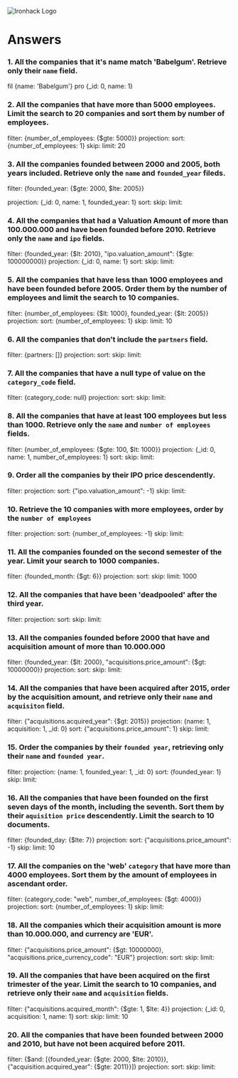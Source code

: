 ![Ironhack Logo](https://i.imgur.com/1QgrNNw.png)

# Answers

### 1. All the companies that it's name match 'Babelgum'. Retrieve only their `name` field.

<!-- Your Code Goes Here -->
fil {name: 'Babelgum'}
pro {_id: 0, name: 1}
### 2. All the companies that have more than 5000 employees. Limit the search to 20 companies and sort them by **number of employees**.
filter: {number_of_employees: {$gte: 5000}}
projection:
sort: {number_of_employees: 1}
skip: 
limit: 20
<!-- Your Code Goes Here -->
### 3. All the companies founded between 2000 and 2005, both years included. Retrieve only the `name` and `founded_year` fileds.
filter: {founded_year: {$gte: 2000, $lte: 2005}}

projection: {_id: 0, name: 1, founded_year: 1}
sort: 
skip: 
limit: 
<!-- Your Code Goes Here -->

### 4. All the companies that had a Valuation Amount of more than 100.000.000 and have been founded before 2010. Retrieve only the `name` and `ipo` fields.
filter: {founded_year: {$lt: 2010}, "ipo.valuation_amount": {$gte: 100000000}}
projection: {_id: 0, name: 1}
sort: 
skip: 
limit:
<!-- Your Code Goes Here -->

### 5. All the companies that have less than 1000 employees and have been founded before 2005. Order them by the number of employees and limit the search to 10 companies.
filter:  {number_of_employees: {$lt: 1000}, founded_year: {$lt: 2005}} 
projection:
sort: {number_of_employees: 1}
skip: 
limit: 10
<!-- Your Code Goes Here -->

### 6. All the companies that don't include the `partners` field.
filter: {partners: []}
projection:
sort: 
skip: 
limit:
<!-- Your Code Goes Here -->
### 7. All the companies that have a null type of value on the `category_code` field.
filter: {category_code: null}
projection:
sort: 
skip: 
limit:
<!-- Your Code Goes Here -->

### 8. All the companies that have at least 100 employees but less than 1000. Retrieve only the `name` and `number of employees` fields.
filter: {number_of_employees: {$gte: 100, $lt: 1000}}
projection: {_id: 0, name: 1, number_of_employees: 1}
sort: 
skip: 
limit:
<!-- Your Code Goes Here -->

### 9. Order all the companies by their IPO price descendently.
filter: 
projection:
sort: {"ipo.valuation_amount": -1}
skip: 
limit:
<!-- Your Code Goes Here -->
### 10. Retrieve the 10 companies with more employees, order by the `number of employees`
filter: 
projection:
sort: {number_of_employees: -1}
skip: 
limit:
<!-- Your Code Goes Here -->

### 11. All the companies founded on the second semester of the year. Limit your search to 1000 companies.
filter: {founded_month: {$gt: 6}}
projection:
sort: 
skip: 
limit: 1000
<!-- Your Code Goes Here -->

### 12. All the companies that have been 'deadpooled' after the third year.
filter: 
projection:
sort: 
skip: 
limit:
<!-- Your Code Goes Here -->

### 13. All the companies founded before 2000 that have and acquisition amount of more than 10.000.000
filter: {founded_year: {$lt: 2000}, "acquisitions.price_amount": {$gt: 10000000}}
projection:
sort: 
skip: 
limit:
<!-- Your Code Goes Here -->

### 14. All the companies that have been acquired after 2015, order by the acquisition amount, and retrieve only their `name` and `acquisiton` field.
filter: {"acquisitions.acquired_year": {$gt: 2015}}
projection: {name: 1, acquisition: 1, _id: 0}
sort: {"acquisitions.price_amount": 1}
skip: 
limit:
<!-- Your Code Goes Here -->

### 15. Order the companies by their `founded year`, retrieving only their `name` and `founded year`.
filter: 
projection: {name: 1, founded_year: 1, _id: 0}
sort: {founded_year: 1}
skip: 
limit:
<!-- Your Code Goes Here -->

### 16. All the companies that have been founded on the first seven days of the month, including the seventh. Sort them by their `aquisition price` descendently. Limit the search to 10 documents.
filter: {founded_day: {$lte: 7}}
projection:
sort: {"acquisitions.price_amount": -1}
skip: 
limit: 10
<!-- Your Code Goes Here -->

### 17. All the companies on the 'web' `category` that have more than 4000 employees. Sort them by the amount of employees in ascendant order.
filter: {category_code: "web", number_of_employees: {$gt: 4000}}
projection:
sort: {number_of_employees: 1}
skip: 
limit:
<!-- Your Code Goes Here -->

### 18. All the companies which their acquisition amount is more than 10.000.000, and currency are 'EUR'.
filter: {"acquisitions.price_amount": {$gt: 10000000}, "acquisitions.price_currency_code": "EUR"}
projection:
sort: 
skip: 
limit:
<!-- Your Code Goes Here -->

### 19. All the companies that have been acquired on the first trimester of the year. Limit the search to 10 companies, and retrieve only their `name` and `acquisition` fields.
filter: {"acquisitions.acquired_month": {$gte: 1, $lte: 4}}
projection: {_id: 0, acquisition: 1, name: 1}
sort: 
skip: 
limit: 10
<!-- Your Code Goes Here -->

### 20. All the companies that have been founded between 2000 and 2010, but have not been acquired before 2011.
filter: {$and: [{founded_year: {$gte: 2000, $lte: 2010}}, {"acquisition.acquired_year": {$gte: 2011}}]}
projection:
sort: 
skip: 
limit:
<!-- Your Code Goes Here -->
